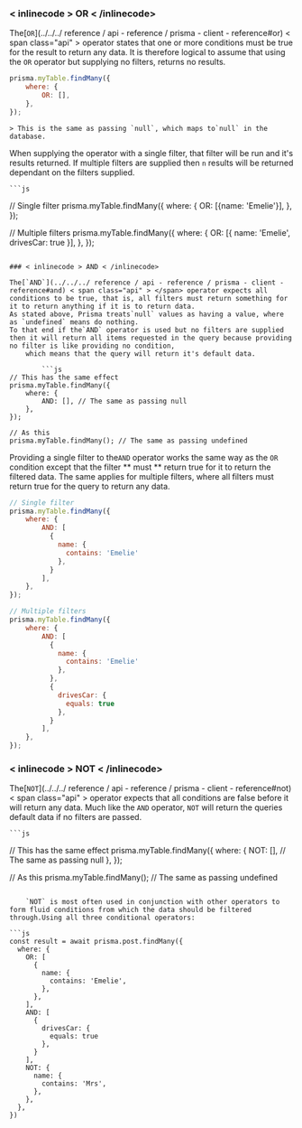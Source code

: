 ### < inlinecode > OR < /inlinecode>

The[`OR`](../../../ reference / api - reference / prisma - client - reference#or) < span class="api" > </span> operator states that one or more conditions must be true for the result to return any data. It is therefore logical to assume that using the `OR`
operator but supplying no filters, returns no results.

```js
prisma.myTable.findMany({
    where: {
        OR: [],
    },
});
```

    > This is the same as passing `null`, which maps to`null` in the database.

When supplying the operator with a single filter, that filter will be run and it's results returned. If multiple filters are supplied then `n` results will be returned dependant on the filters supplied.

    ```js
// Single filter
prisma.myTable.findMany({
    where: {
        OR: [{name: 'Emelie'}],
    },
});

// Multiple filters
prisma.myTable.findMany({
    where: {
        OR: [{
          name: 'Emelie',
          drivesCar: true
        }],
    },
});
```

### < inlinecode > AND < /inlinecode>

The[`AND`](../../../ reference / api - reference / prisma - client - reference#and) < span class="api" > </span> operator expects all conditions to be true, that is, all filters must return something for it to return anything if it is to return data.
As stated above, Prisma treats`null` values as having a value, where as `undefined` means do nothing.
To that end if the`AND` operator is used but no filters are supplied then it will return all items requested in the query because providing no filter is like providing no condition,
    which means that the query will return it's default data.

        ```js
// This has the same effect
prisma.myTable.findMany({
    where: {
        AND: [], // The same as passing null
    },
});

// As this
prisma.myTable.findMany(); // The same as passing undefined
```

Providing a single filter to the`AND` operator works the same way as the `OR` condition except that the filter ** must ** return true for it to return the filtered data.
The same applies for multiple filters, where all filters must return true for the query to return any data.

```js
// Single filter
prisma.myTable.findMany({
    where: {
        AND: [
          {
            name: {
              contains: 'Emelie'
            },
          }
        ],
    },
});

// Multiple filters
prisma.myTable.findMany({
    where: {
        AND: [
          {
            name: {
              contains: 'Emelie'
            },
          },
          {
            drivesCar: {
              equals: true
            },
          }
        ],
    },
});
```

### < inlinecode > NOT < /inlinecode>

The[`NOT`](../../../ reference / api - reference / prisma - client - reference#not) < span class="api" > </span> operator expects that all conditions are false before it will return any data. Much like the `AND` operator, `NOT` will return the queries default data if no filters are passed.

    ```js
// This has the same effect
prisma.myTable.findMany({
    where: {
        NOT: [], // The same as passing null
    },
});

// As this
prisma.myTable.findMany(); // The same as passing undefined
```

    `NOT` is most often used in conjunction with other operators to form fluid conditions from which the data should be filtered through.Using all three conditional operators:

```js
const result = await prisma.post.findMany({
  where: {
    OR: [
      {
        name: {
          contains: 'Emelie',
        },
      },
    ],
    AND: [
      {
        drivesCar: {
          equals: true
        },
      }
    ],
    NOT: {
      name: {
        contains: 'Mrs',
      },
    },
  },
})
```